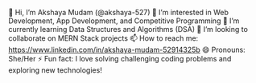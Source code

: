 👋 Hi, I’m Akshaya Mudam (@akshaya-527)
👀 I’m interested in Web Development, App Development, and Competitive Programming
🌱 I’m currently learning Data Structures and Algorithms (DSA)
💞️ I’m looking to collaborate on MERN Stack projects
📫 How to reach me: https://www.linkedin.com/in/akshaya-mudam-52914325b
😄 Pronouns: She/Her
⚡ Fun fact: I love solving challenging coding problems and exploring new technologies!

<!---
akshaya-527/akshaya-527 is a ✨ special ✨ repository because its `README.md` (this file) appears on your GitHub profile.
You can click the Preview link to take a look at your changes.
--->
